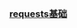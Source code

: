 ### [requests基础](https://github.com/2048JiaLi/PY3_privacy/blob/master/%E7%88%AC%E8%99%AB/requests%E5%BA%93%E7%9A%84%E4%BD%BF%E7%94%A8.md)
